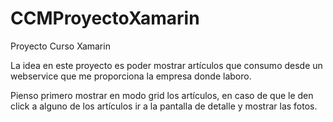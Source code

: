 # CCMProyectoXamarin
Proyecto Curso Xamarin

La idea en este proyecto es poder mostrar artículos que consumo desde un webservice que me proporciona la empresa donde laboro.

Pienso primero mostrar en modo grid los artículos, en caso de que le den click a alguno de los artículos ir a la pantalla de detalle y mostrar las fotos.
